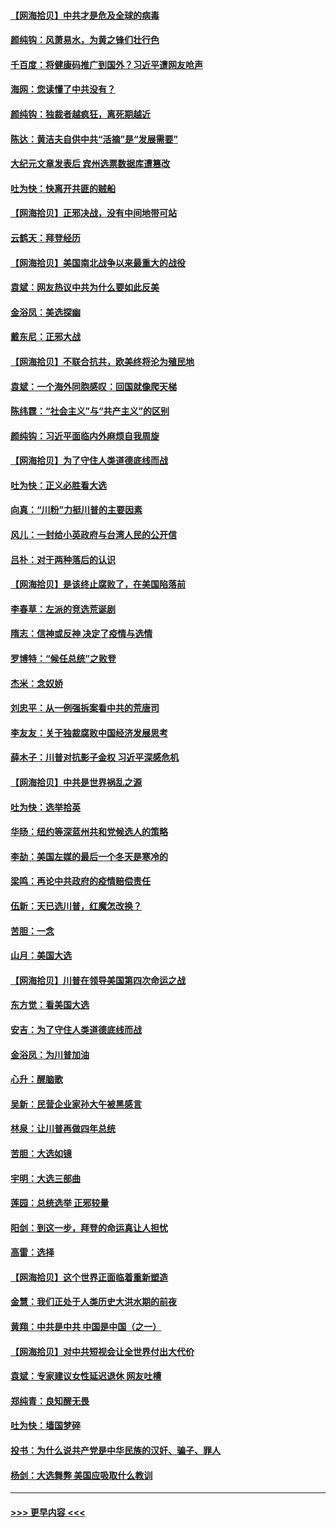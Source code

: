 #### [【网海拾贝】中共才是危及全球的病毒](../pages/nsc993/n12571204.md?t=11250351) 
#### [颜纯钩：风萧易水，为黄之锋们壮行色](../pages/nsc993/n12571487.md?t=11250351) 
#### [千百度：将健康码推广到国外？习近平遭网友呛声](../pages/nsc993/n12570808.md?t=11250351) 
#### [海网：您读懂了中共没有？](../pages/nsc993/n12570487.md?t=11250351) 
#### [颜纯钩：独裁者越疯狂，离死期越近](../pages/nsc993/n12569055.md?t=11250351) 
#### [陈达：黄洁夫自供中共“活摘”是“发展需要”](../pages/nsc993/n12568541.md?t=11250351) 
#### [大纪元文章发表后 宾州选票数据库遭篡改](../pages/nsc993/n12568105.md?t=11250351) 
#### [吐为快：快离开共匪的贼船](../pages/nsc993/n12568462.md?t=11250351) 
#### [【网海拾贝】正邪决战，没有中间地带可站](../pages/nsc993/n12568439.md?t=11250351) 
#### [云鹤天：拜登经历](../pages/nsc993/n12567294.md?t=11250351) 
#### [【网海拾贝】美国南北战争以来最重大的战役](../pages/nsc993/n12567247.md?t=11250351) 
#### [袁斌：网友热议中共为什么要如此反美](../pages/nsc993/n12567162.md?t=11250351) 
#### [金浴凤：美选探幽](../pages/nsc993/n12567147.md?t=11250351) 
#### [戴东尼：正邪大战](../pages/nsc993/n12567033.md?t=11250351) 
#### [【网海拾贝】不联合抗共，欧美终将沦为殖民地](../pages/nsc993/n12565068.md?t=11250351) 
#### [袁斌：一个海外同胞感叹：回国就像爬天梯](../pages/nsc993/n12564986.md?t=11250351) 
#### [陈纬霆：“社会主义”与“共产主义”的区别](../pages/nsc993/n12562417.md?t=11250351) 
#### [颜纯钩：习近平面临内外麻烦自我周旋](../pages/nsc993/n12563356.md?t=11250351) 
#### [【网海拾贝】为了守住人类道德底线而战](../pages/nsc993/n12562542.md?t=11250351) 
#### [吐为快：正义必胜看大选](../pages/nsc993/n12561967.md?t=11250351) 
#### [向真：“川粉”力挺川普的主要因素](../pages/nsc993/n12560774.md?t=11250351) 
#### [风儿：一封给小英政府与台湾人民的公开信](../pages/nsc993/n12560581.md?t=11250351) 
#### [吕朴：对于两种落后的认识](../pages/nsc993/n12560492.md?t=11250351) 
#### [【网海拾贝】是该终止腐败了，在美国陷落前](../pages/nsc993/n12559936.md?t=11250351) 
#### [李春草：左派的竞选荒诞剧](../pages/nsc993/n12558380.md?t=11250351) 
#### [隋志：信神或反神 决定了疫情与选情](../pages/nsc993/n12558255.md?t=11250351) 
#### [罗博特：“候任总统”之败登](../pages/nsc993/n12558189.md?t=11250351) 
#### [杰米：念奴娇](../pages/nsc993/n12558174.md?t=11250351) 
#### [刘忠平：从一例强拆案看中共的荒唐司](../pages/nsc993/n12558036.md?t=11250351) 
#### [李友友：关于独裁腐败中国经济发展思考](../pages/nsc993/n12558004.md?t=11250351) 
#### [薛木子：川普对抗影子金权 习近平深感危机](../pages/nsc993/n12557342.md?t=11250351) 
#### [【网海拾贝】中共是世界祸乱之源](../pages/nsc993/n12555353.md?t=11250351) 
#### [吐为快：选举拾英](../pages/nsc993/n12555041.md?t=11250351) 
#### [华旸：纽约等深蓝州共和党候选人的策略](../pages/nsc993/n12554309.md?t=11250351) 
#### [李劼：美国左媒的最后一个冬天是寒冷的](../pages/nsc993/n12552947.md?t=11250351) 
#### [梁鸣：再论中共政府的疫情赔偿责任](../pages/nsc993/n12553012.md?t=11250351) 
#### [伍新：天已选川普，红魔怎改换？](../pages/nsc993/n12552970.md?t=11250351) 
#### [苦胆：一念](../pages/nsc993/n12552957.md?t=11250351) 
#### [山月：美国大选](../pages/nsc993/n12552446.md?t=11250351) 
#### [【网海拾贝】川普在领导美国第四次命运之战](../pages/nsc993/n12551973.md?t=11250351) 
#### [东方觉：看美国大选](../pages/nsc993/n12551647.md?t=11250351) 
#### [安吉：为了守住人类道德底线而战](../pages/nsc993/n12551111.md?t=11250351) 
#### [金浴凤：为川普加油](../pages/nsc993/n12551085.md?t=11250351) 
#### [心升：醒脑歌](../pages/nsc993/n12550984.md?t=11250351) 
#### [吴新：民营企业家孙大午被黑感言](../pages/nsc993/n12550656.md?t=11250351) 
#### [林泉：让川普再做四年总统](../pages/nsc993/n12550640.md?t=11250351) 
#### [苦胆：大选如镜](../pages/nsc993/n12550630.md?t=11250351) 
#### [宇明：大选三部曲](../pages/nsc993/n12550603.md?t=11250351) 
#### [莲园：总统选举 正邪较量](../pages/nsc993/n12550594.md?t=11250351) 
#### [阳剑：到这一步，拜登的命运真让人担忧](../pages/nsc993/n12549093.md?t=11250351) 
#### [高雷：选择](../pages/nsc993/n12549087.md?t=11250351) 
#### [【网海拾贝】这个世界正面临着重新塑造](../pages/nsc993/n12548326.md?t=11250351) 
#### [金慧：我们正处于人类历史大洪水期的前夜](../pages/nsc993/n12547914.md?t=11250351) 
#### [黄翔：中共是中共 中国是中国（之一）](../pages/nsc993/n12547576.md?t=11250351) 
#### [【网海拾贝】对中共短视会让全世界付出大代价](../pages/nsc993/n12546043.md?t=11250351) 
#### [袁斌：专家建议女性延迟退休 网友吐槽](../pages/nsc993/n12545424.md?t=11250351) 
#### [郑纯青：良知醒无畏](../pages/nsc993/n12545394.md?t=11250351) 
#### [吐为快：墙国梦碎](../pages/nsc993/n12545309.md?t=11250351) 
#### [投书：为什么说共产党是中华民族的汉奸、骗子、罪人](../pages/nsc993/n12545089.md?t=11250351) 
#### [杨剑：大选舞弊 美国应吸取什么教训](../pages/nsc993/n12543937.md?t=11250351) 

----
#### [ >>> 更早内容 <<< ](../indexes/nsc993-earlier.md)
